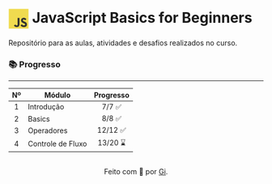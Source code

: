 <h1>
    <img align="center" width="40px" src="https://raw.githubusercontent.com/devicons/devicon/master/icons/javascript/javascript-original.svg">
    <span>JavaScript Basics for Beginners</span>
</h1>

Repositório para as aulas, atividades e desafios realizados no curso.

### 📚 Progresso

---

<table>
    <thead>
        <tr>
            <th>Nº</th>
            <th>Módulo</th>
            <th>Progresso</th>
        </tr>
    </thead>
    <tbody>
        <tr>
            <td align="center">1</td>
            <td>Introdução</td>
            <td align="center">7/7 ✅</td>
        </tr>
        <tr>
            <td align="center">2</td>
            <td>Basics</td>
            <td align="center">8/8 ✅</td>
        </tr>
        <tr>
            <td align="center">3</td>
            <td>Operadores</td>
            <td align="center">12/12 ✅</td>
        </tr>
        <tr>
            <td align="center">4</td>
            <td>Controle de Fluxo</td>
            <td align="center">13/20 ⌛</td>
        </tr>
    </tbody>
</table>

##
<div align="center">Feito com 💛 por <a href="https://github.com/giovanamacedo">Gi</a>.</div>
